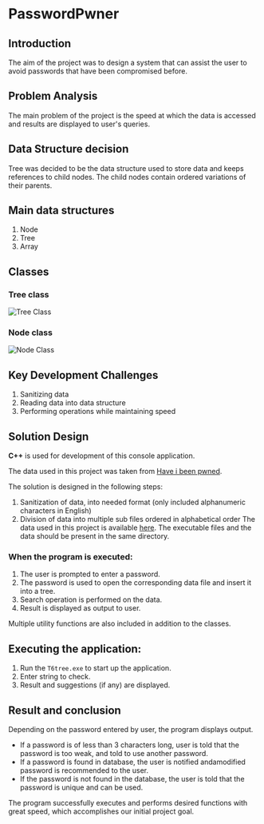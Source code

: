 # PasswordPwner

## Introduction
The aim of the project was to design a system that can assist the user to avoid passwords that have been compromised before.

## Problem Analysis
The main problem of the project is the speed at which the data is accessed and results are displayed to user's queries.

## Data Structure decision
Tree was decided to be the data structure used to store data and keeps references to child nodes. The child nodes contain ordered variations of their parents.

## Main data structures
1. Node
2. Tree
3. Array

## Classes
### Tree class
![Tree Class](https://user-images.githubusercontent.com/101589782/169654196-193fde2a-af2a-49d0-b979-2cccac1a0f86.png)

### Node class
![Node Class](https://user-images.githubusercontent.com/101589782/169654270-2100df53-f60f-45fb-ac59-c500b1201958.png)

## Key Development Challenges
1. Sanitizing data
2. Reading data into data structure
3. Performing operations while maintaining speed

## Solution Design
**C++** is used for development of this console application.

The data used in this project was taken from [Have i been pwned](https://haveibeenpwned.com/Passwords).

The solution is designed in the following steps:
1. Sanitization of data, into needed format (only included alphanumeric characters in English)
2. Division of data into multiple sub files ordered in alphabetical order
The data used in this project is available [here](https://drive.google.com/drive/folders/17YTlF3fRGg9LfhnhIc-gCgVZHMs_tFoI?usp=sharing). The executable files and the data should be present in the same directory.


### When the program is executed:
1. The user is prompted to enter a password.
2. The password is used to open the corresponding data file and insert it into a tree.
3. Search operation is performed on the data.
4. Result is displayed as output to user.

Multiple utility functions are also included in addition to the classes.

## Executing the application:
1. Run the `T6tree.exe` to start up the application.
2. Enter string to check.
3. Result and suggestions (if any) are displayed.

## Result and conclusion
Depending on the password entered by user, the program displays output.
* If a password is of less than 3 characters long, user is told that the password is too weak, and told to use another password.
* If a password is found in database, the user is notified andamodified password is recommended to the user.
* If the password is not found in the database, the user is told that the password is unique and can be used.

The program successfully executes and performs desired functions with great speed, which accomplishes our initial project goal.

